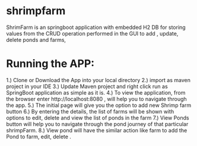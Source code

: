 # shrimpfarm


ShrimFarm is an springboot application with embedded H2 DB for storing values from the CRUD operation performed in the GUI to add , update, delete ponds and farms,


Running the APP:
================
  1.) Clone or Download the App into your local directory
  2.) import as maven project in your IDE
  3.) Update Maven project and right click run as SpringBoot application as simple as it is.
   4.) To view the application, from the browser enter http://localhost:8080 , will help you to navigate through the app.
   5.) The initial page will give you the option to add new Shrimp farm button
   6.) By entering the details, the list of farms will be shown with options to edit, delete and view the list of ponds in the farm
   7.) View Ponds button will help you to navigate through the pond journey of that particular shrimpFarm.
   8.) View pond will have the similar action like farm to add the Pond to farm, edit, delete .
